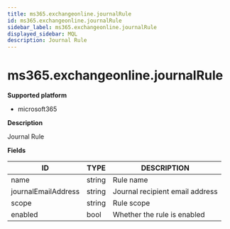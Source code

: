 ```yaml
---
title: ms365.exchangeonline.journalRule
id: ms365.exchangeonline.journalRule
sidebar_label: ms365.exchangeonline.journalRule
displayed_sidebar: MQL
description: Journal Rule
---
```


# ms365.exchangeonline.journalRule

**Supported platform**

- microsoft365

**Description**

Journal Rule

**Fields**

| ID                  | TYPE   | DESCRIPTION                     |
| ------------------- | ------ | ------------------------------- |
| name                | string | Rule name                       |
| journalEmailAddress | string | Journal recipient email address |
| scope               | string | Rule scope                      |
| enabled             | bool   | Whether the rule is enabled     |
